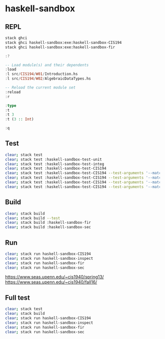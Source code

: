 # haskell-sandbox

## REPL

```bash
stack ghci
stack ghci haskell-sandbox:exe:haskell-sandbox-CIS194
stack ghci haskell-sandbox:exe:haskell-sandbox-fir
```

```haskell
:?

-- Load module(s) and their dependents
:load
:l src/CIS194/W01/Introduction.hs
:l src/CIS194/W02/AlgebraicDataTypes.hs

-- Reload the current module set
:reload
:r

:type
:t
:t 3
:t (3 :: Int)

:q
```

## Test

```bash
clear; stack test
clear; stack test :haskell-sandbox-test-unit
clear; stack test :haskell-sandbox-test-integ
clear; stack test :haskell-sandbox-test-CIS194
clear; stack test :haskell-sandbox-test-CIS194 --test-arguments '--match "CIS194.W01"'
clear; stack test :haskell-sandbox-test-CIS194 --test-arguments '--match "CIS194.W02"'
clear; stack test :haskell-sandbox-test-CIS194 --test-arguments '--match "CIS194.W03"'
clear; stack test :haskell-sandbox-test-CIS194 --test-arguments '--match "CIS194.W04"'
```

## Build

```bash
clear; stack build
clear; stack build --test
clear; stack build :haskell-sandbox-fir
clear; stack build :haskell-sandbox-sec
```

## Run

```bash
clear; stack run haskell-sandbox-CIS194
clear; stack run haskell-sandbox-inspect
clear; stack run haskell-sandbox-fir
clear; stack run haskell-sandbox-sec
```

<https://www.seas.upenn.edu/~cis1940/spring13/>
<https://www.seas.upenn.edu/~cis1940/fall16/>

## Full test

```bash
clear; stack test
clear; stack build
clear; stack run haskell-sandbox-CIS194
clear; stack run haskell-sandbox-inspect
clear; stack run haskell-sandbox-fir
clear; stack run haskell-sandbox-sec
```

